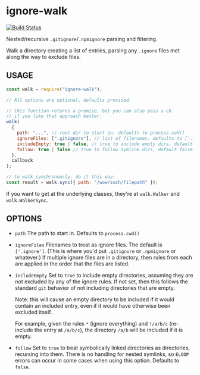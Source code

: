 # ignore-walk

[![Build
Status](https://travis-ci.org/isaacs/ignore-walk.svg?branch=master)](https://travis-ci.org/isaacs/ignore-walk)

Nested/recursive `.gitignore`/`.npmignore` parsing and filtering.

Walk a directory creating a list of entries, parsing any `.ignore`
files met along the way to exclude files.

## USAGE

```javascript
const walk = require("ignore-walk");

// All options are optional, defaults provided.

// this function returns a promise, but you can also pass a cb
// if you like that approach better.
walk(
  {
    path: "...", // root dir to start in. defaults to process.cwd()
    ignoreFiles: [".gitignore"], // list of filenames. defaults to ['.ignore']
    includeEmpty: true | false, // true to include empty dirs, default false
    follow: true | false // true to follow symlink dirs, default false
  },
  callback
);

// to walk synchronously, do it this way:
const result = walk.sync({ path: "/wow/such/filepath" });
```

If you want to get at the underlying classes, they're at `walk.Walker`
and `walk.WalkerSync`.

## OPTIONS

- `path` The path to start in. Defaults to `process.cwd()`

- `ignoreFiles` Filenames to treat as ignore files. The default is
  `['.ignore']`. (This is where you'd put `.gitignore` or
  `.npmignore` or whatever.) If multiple ignore files are in a
  directory, then rules from each are applied in the order that the
  files are listed.

- `includeEmpty` Set to `true` to include empty directories, assuming
  they are not excluded by any of the ignore rules. If not set, then
  this follows the standard `git` behavior of not including
  directories that are empty.

  Note: this will cause an empty directory to be included if it
  would contain an included entry, even if it would have otherwise
  been excluded itself.

  For example, given the rules `*` (ignore everything) and `!/a/b/c`
  (re-include the entry at `/a/b/c`), the directory `/a/b` will be
  included if it is empty.

- `follow` Set to `true` to treat symbolically linked directories as
  directories, recursing into them. There is no handling for nested
  symlinks, so `ELOOP` errors can occur in some cases when using this
  option. Defaults to `false`.
